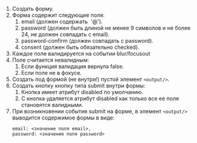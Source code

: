 1. Создать форму.
2. Форма содержит следующие поля:
   1. email (должен содержать  '@').
   2. password (должен быть длиной не менее 9 символов и не более 24, не должен совпадать с email).
   3. password-confirm (должен совпадать с password).
   4. consent (должен быть обязательно checked).
3. Каждое поле валидируется на событии blur/focusout
4. Поле считается невалидным:
   1. Если функция валидация вернула false.
   2. Если поле не в фокусе.
5. Создать под формой (не внутри!) пустой элемент `<output/>`.
6. Создать кнопку кнопку типа submit внутри формы:
   1. Кнопка имеет атрибут disabled по умолчанию.
   2. С кнопка удаляется атрибут disabled как только все ее поля становятся валидными.
7. При возникновении события submit на форме, в элемент `<output/>` выводится содержимое формы в виде:
   ```
   email: <значение поля email>,
   password: <значение поля password>
   ```
